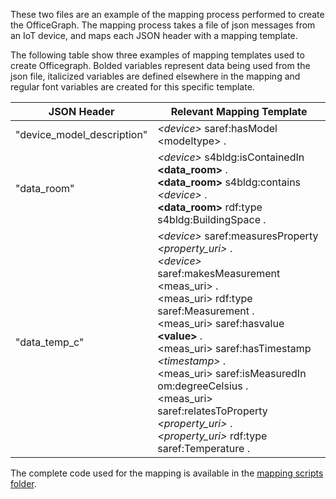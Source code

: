 These two files are an example of the mapping process performed to create the OfficeGraph. The mapping process takes a file of json messages from an IoT device, and maps each JSON header with a mapping template.

The following table show three examples of mapping templates used to create Officegraph. Bolded variables represent data being used from the json file, italicized variables are defined elsewhere in the mapping and regular font variables are created for this specific template.

| JSON Header                | Relevant Mapping Template                                                                                                                                                                                                                                                                                                                                                              |
|----------------------------|----------------------------------------------------------------------------------------------------------------------------------------------------------------------------------------------------------------------------------------------------------------------------------------------------------------------------------------------------------------------------------------|
| "device\_model\_description" | _\<device\>_ saref:hasModel \<modeltype\> .                                                                                                                                                                                                                                                                                                                                                  |
| "data\_room"                | _\<device\>_ s4bldg:isContainedIn **\<data_room\>** .<br/> **\<data\_room\>** s4bldg:contains _\<device\>_ .<br/> **\<data\_room\>** rdf:type s4bldg:BuildingSpace .                                                                                                                                                                                                                                         |
| "data\_temp\_c"              | _\<device\>_ saref:measuresProperty _\<property\_uri\>_ .<br/> _\<device\>_ saref:makesMeasurement \<meas\_uri\> .<br/> \<meas\_uri\> rdf:type saref:Measurement .<br/> \<meas\_uri\> saref:hasvalue **\<value\>** .<br/> \<meas\_uri\> saref:hasTimestamp _\<timestamp\>_ .<br/> \<meas\_uri\> saref:isMeasuredIn om:degreeCelsius .<br/> \<meas\_uri\> saref:relatesToProperty _\<property\_uri\>_ .<br/> _\<property\_uri\>_ rdf:type saref:Temperature . |

The complete code used for the mapping is available in the [mapping scripts folder](https://github.com/RoderickvanderWeerdt/OfficeGraph/tree/main/mapping%20scripts).
